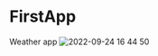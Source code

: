 # FirstApp
Weather app
![2022-09-24 16 44 50](https://user-images.githubusercontent.com/90826929/192093757-7c56ad6b-b97b-4e8c-9dfc-74201f9e7924.jpg)

